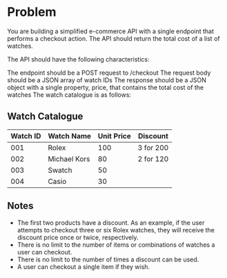 # Problem

You are building a simplified e-commerce API with a single endpoint that performs a checkout action. The API should return the total cost of a list of watches.

The API should have the following characteristics:

The endpoint should be a POST request to /checkout
The request body should be a JSON array of watch IDs
The response should be a JSON object with a single property, price, that contains the total cost of the watches
The watch catalogue is as follows:

## Watch Catalogue

| Watch ID | Watch Name     | Unit Price | Discount       |
|----------|----------------|------------|----------------|
| 001      | Rolex          | 100        | 3 for 200      |
| 002      | Michael Kors   | 80         | 2 for 120      |
| 003      | Swatch         | 50         |                |
| 004      | Casio          | 30         |                |

## Notes

- The first two products have a discount. As an example, if the user attempts to checkout three or six Rolex watches, they will receive the discount price once or twice, respectively.
- There is no limit to the number of items or combinations of watches a user can checkout.
- There is no limit to the number of times a discount can be used.
- A user can checkout a single item if they wish.
